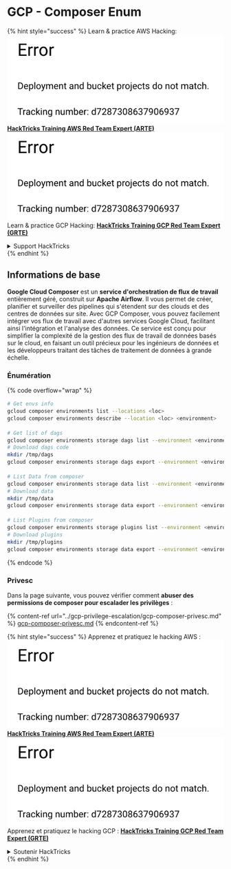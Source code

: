 # GCP - Composer Enum

{% hint style="success" %}
Learn & practice AWS Hacking:<img src="../../../.gitbook/assets/image (1) (1).png" alt="" data-size="line">[**HackTricks Training AWS Red Team Expert (ARTE)**](https://training.hacktricks.xyz/courses/arte)<img src="../../../.gitbook/assets/image (1) (1).png" alt="" data-size="line">\
Learn & practice GCP Hacking: <img src="../../../.gitbook/assets/image (2).png" alt="" data-size="line">[**HackTricks Training GCP Red Team Expert (GRTE)**<img src="../../../.gitbook/assets/image (2).png" alt="" data-size="line">](https://training.hacktricks.xyz/courses/grte)

<details>

<summary>Support HackTricks</summary>

* Check the [**subscription plans**](https://github.com/sponsors/carlospolop)!
* **Join the** 💬 [**Discord group**](https://discord.gg/hRep4RUj7f) or the [**telegram group**](https://t.me/peass) or **follow** us on **Twitter** 🐦 [**@hacktricks\_live**](https://twitter.com/hacktricks\_live)**.**
* **Share hacking tricks by submitting PRs to the** [**HackTricks**](https://github.com/carlospolop/hacktricks) and [**HackTricks Cloud**](https://github.com/carlospolop/hacktricks-cloud) github repos.

</details>
{% endhint %}

## Informations de base

**Google Cloud Composer** est un **service d'orchestration de flux de travail** entièrement géré, construit sur **Apache Airflow**. Il vous permet de créer, planifier et surveiller des pipelines qui s'étendent sur des clouds et des centres de données sur site. Avec GCP Composer, vous pouvez facilement intégrer vos flux de travail avec d'autres services Google Cloud, facilitant ainsi l'intégration et l'analyse des données. Ce service est conçu pour simplifier la complexité de la gestion des flux de travail de données basés sur le cloud, en faisant un outil précieux pour les ingénieurs de données et les développeurs traitant des tâches de traitement de données à grande échelle.

### Énumération

{% code overflow="wrap" %}
```bash
# Get envs info
gcloud composer environments list --locations <loc>
gcloud composer environments describe --location <loc> <environment>

# Get list of dags
gcloud composer environments storage dags list --environment <environment> --location <loc>
# Download dags code
mkdir /tmp/dags
gcloud composer environments storage dags export --environment <environment> --location <loc> --destination /tmp/dags

# List Data from composer
gcloud composer environments storage data list --environment <environment> --location <loc>
# Download data
mkdir /tmp/data
gcloud composer environments storage data export --environment <environment> --location <loc> --destination /tmp/data

# List Plugins from composer
gcloud composer environments storage plugins list --environment <environment> --location <loc>
# Download plugins
mkdir /tmp/plugins
gcloud composer environments storage data export --environment <environment> --location <loc> --destination /tmp/plugins
```
{% endcode %}

### Privesc

Dans la page suivante, vous pouvez vérifier comment **abuser des permissions de composer pour escalader les privilèges** :

{% content-ref url="../gcp-privilege-escalation/gcp-composer-privesc.md" %}
[gcp-composer-privesc.md](../gcp-privilege-escalation/gcp-composer-privesc.md)
{% endcontent-ref %}

{% hint style="success" %}
Apprenez et pratiquez le hacking AWS :<img src="../../../.gitbook/assets/image (1) (1).png" alt="" data-size="line">[**HackTricks Training AWS Red Team Expert (ARTE)**](https://training.hacktricks.xyz/courses/arte)<img src="../../../.gitbook/assets/image (1) (1).png" alt="" data-size="line">\
Apprenez et pratiquez le hacking GCP : <img src="../../../.gitbook/assets/image (2).png" alt="" data-size="line">[**HackTricks Training GCP Red Team Expert (GRTE)**<img src="../../../.gitbook/assets/image (2).png" alt="" data-size="line">](https://training.hacktricks.xyz/courses/grte)

<details>

<summary>Soutenir HackTricks</summary>

* Vérifiez les [**plans d'abonnement**](https://github.com/sponsors/carlospolop) !
* **Rejoignez le** 💬 [**groupe Discord**](https://discord.gg/hRep4RUj7f) ou le [**groupe telegram**](https://t.me/peass) ou **suivez** nous sur **Twitter** 🐦 [**@hacktricks\_live**](https://twitter.com/hacktricks\_live)**.**
* **Partagez des astuces de hacking en soumettant des PRs aux** [**HackTricks**](https://github.com/carlospolop/hacktricks) et [**HackTricks Cloud**](https://github.com/carlospolop/hacktricks-cloud) dépôts github.

</details>
{% endhint %}
